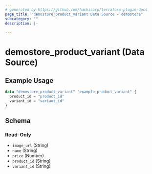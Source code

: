 ```yaml
---
# generated by https://github.com/hashicorp/terraform-plugin-docs
page_title: "demostore_product_variant Data Source - demostore"
subcategory: ""
description: |-
  
---
```


# demostore_product_variant (Data Source)



## Example Usage

```terraform
data "demostore_product_variant" "example_product_variant" {
  product_id = "product_id"
  variant_id = "variant_id"
}
```

<!-- schema generated by tfplugindocs -->
## Schema

### Read-Only

- `image_url` (String)
- `name` (String)
- `price` (Number)
- `product_id` (String)
- `variant_id` (String)
